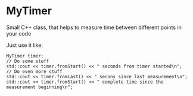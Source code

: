 # MyTimer
Small C++ class, that helps to measure time between different points in your code

Just use it like:
 
```
MyTimer timer;
// Do some stuff
std::cout << timer.fromStart() << " seconds from timer started\n";
// Do even more stuff
std::cout << timer.fromLast() << " secons since last measurement\n";
std::cout << timer.fromStart() << " complete time since the measurement beginning\n";
```
